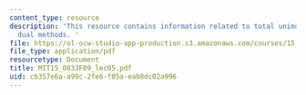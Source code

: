 ```yaml
---
content_type: resource
description: 'This resource contains information related to total unimodularity and
  dual methods. '
file: https://ol-ocw-studio-app-production.s3.amazonaws.com/courses/15-083j-integer-programming-and-combinatorial-optimization-fall-2009/cb357e6aa99c2fe6f05aeab8dc02a996_MIT15_083JF09_lec05.pdf
file_type: application/pdf
resourcetype: Document
title: MIT15_083JF09_lec05.pdf
uid: cb357e6a-a99c-2fe6-f05a-eab8dc02a996
---
```

